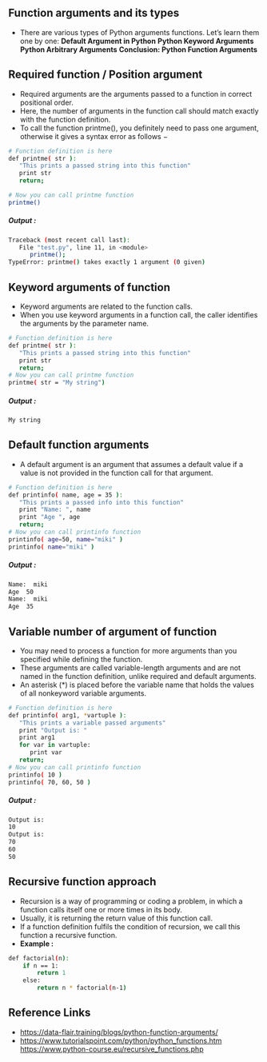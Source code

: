 ## Function arguments and its types
- There are various types of Python arguments functions. Let’s learn them one by one:
**Default Argument in Python**
**Python Keyword Arguments**
**Python Arbitrary Arguments**
**Conclusion: Python Function Arguments**

## Required function / Position argument
- Required arguments are the arguments passed to a function in correct positional order.
- Here, the number of arguments in the function call should match exactly with the function definition.
- To call the function printme(), you definitely need to pass one argument, otherwise it gives a syntax error as follows −

```sh
# Function definition is here
def printme( str ):
   "This prints a passed string into this function"
   print str
   return;

# Now you can call printme function
printme()
```
##### Output :

```sh
Traceback (most recent call last):
   File "test.py", line 11, in <module>
      printme();
TypeError: printme() takes exactly 1 argument (0 given)
```

## Keyword arguments of function
- Keyword arguments are related to the function calls.
- When you use keyword arguments in a function call, the caller identifies the arguments by the parameter name.

```sh
# Function definition is here
def printme( str ):
   "This prints a passed string into this function"
   print str
   return;
# Now you can call printme function
printme( str = "My string")
```

##### Output :
```sh
My string
```

## Default function arguments
- A default argument is an argument that assumes a default value if a value is not provided in the function call for that argument.

```sh
# Function definition is here
def printinfo( name, age = 35 ):
   "This prints a passed info into this function"
   print "Name: ", name
   print "Age ", age
   return;
# Now you can call printinfo function
printinfo( age=50, name="miki" )
printinfo( name="miki" )
```

##### Output :
```sh
Name:  miki
Age  50
Name:  miki
Age  35
```

## Variable number of argument of function
- You may need to process a function for more arguments than you specified while defining the function.
- These arguments are called variable-length arguments and are not named in the function definition, unlike required and default arguments.
- An asterisk (*) is placed before the variable name that holds the values of all nonkeyword variable arguments.

```sh
# Function definition is here
def printinfo( arg1, *vartuple ):
   "This prints a variable passed arguments"
   print "Output is: "
   print arg1
   for var in vartuple:
      print var
   return;
# Now you can call printinfo function
printinfo( 10 )
printinfo( 70, 60, 50 )
```
##### Output :

```sh
Output is:
10
Output is:
70
60
50
```

## Recursive function approach
- Recursion is a way of programming or coding a problem, in which a function calls itself one or more times in its body.
- Usually, it is returning the return value of this function call.
- If a function definition fulfils the condition of recursion, we call this function a recursive function.
- **Example :**

```sh
def factorial(n):
    if n == 1:
        return 1
    else:
        return n * factorial(n-1)
```

## Reference Links
- https://data-flair.training/blogs/python-function-arguments/
- https://www.tutorialspoint.com/python/python_functions.htm
https://www.python-course.eu/recursive_functions.php
